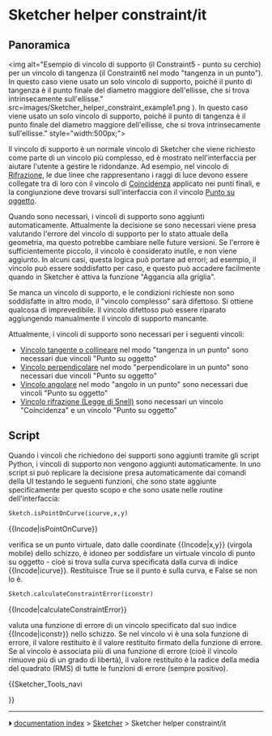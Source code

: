 # Sketcher helper constraint/it
## Panoramica

<img alt="Esempio di vincolo di supporto (il Constraint5 - punto su cerchio) per un vincolo di tangenza (il Constraint6 nel modo \"tangenza in un punto\"). In questo caso viene usato un solo vincolo di supporto, poiché il punto di tangenza è il punto finale del diametro maggiore dell\'ellisse, che si trova intrinsecamente sull\'ellisse." src=images/Sketcher_helper_constraint_example1.png ). In questo caso viene usato un solo vincolo di supporto, poiché il punto di tangenza è il punto finale del diametro maggiore dell'ellisse, che si trova intrinsecamente sull'ellisse." style="width:500px;">

Il vincolo di supporto è un normale vincolo di Sketcher che viene richiesto come parte di un vincolo più complesso, ed è mostrato nell\'interfaccia per aiutare l\'utente a gestire le ridondanze. Ad esempio, nel vincolo di [Rifrazione](Sketcher_ConstrainSnellsLaw/it.md), le due linee che rappresentano i raggi di luce devono essere collegate tra di loro con il vincolo di [Coincidenza](Sketcher_ConstrainCoincident/it.md) applicato nei punti finali, e la congiunzione deve trovarsi sull\'interfaccia con il vincolo [Punto su oggetto](Sketcher_ConstrainPointOnObject/it.md).

Quando sono necessari, i vincoli di supporto sono aggiunti automaticamente. Attualmente la decisione se sono necessari viene presa valutando l\'errore del vincolo di supporto per lo stato attuale della geometria, ma questo potrebbe cambiare nelle future versioni. Se l\'errore è sufficientemente piccolo, il vincolo è considerato inutile, e non viene aggiunto. In alcuni casi, questa logica può portare ad errori; ad esempio, il vincolo può essere soddisfatto per caso, e questo può accadere facilmente quando in Sketcher è attiva la funzione \"Aggancia alla griglia\".

Se manca un vincolo di supporto, e le condizioni richieste non sono soddisfatte in altro modo, il \"vincolo complesso\" sarà difettoso. Si ottiene qualcosa di imprevedibile. Il vincolo difettoso può essere riparato aggiungendo manualmente il vincolo di supporto mancante.

Attualmente, i vincoli di supporto sono necessari per i seguenti vincoli:

-   [Vincolo tangente o collineare](Sketcher_ConstrainTangent/it.md) nel modo \"tangenza in un punto\" sono necessari due vincoli \"Punto su oggetto\"
-   [Vincolo perpendicolare](Sketcher_ConstrainPerpendicular/it.md) nel modo \"perpendicolare in un punto\" sono necessari due vincoli \"Punto su oggetto\"
-   [Vincolo angolare](Sketcher_ConstrainAngle/it.md) nel modo \"angolo in un punto\" sono necessari due vincoli \"Punto su oggetto\"
-   [Vincolo rifrazione (Legge di Snell)](Sketcher_ConstrainSnellsLaw/it.md) sono necessari un vincolo \"Coincidenza\" e un vincolo \"Punto su oggetto\"



## Script

Quando i vincoli che richiedono dei supporti sono aggiunti tramite gli script Python, i vincoli di supporto non vengono aggiunti automaticamente. In uno script si può replicare la decisione presa automaticamente dai comandi della UI testando le seguenti funzioni, che sono state aggiunte specificamente per questo scopo e che sono usate nelle routine dell\'interfaccia:


```python
Sketch.isPointOnCurve(icurve,x,y)
```


{{Incode|isPointOnCurve}}

verifica se un punto virtuale, dato dalle coordinate {{Incode|x,y}} (virgola mobile) dello schizzo, è idoneo per soddisfare un virtuale vincolo di punto su oggetto - cioè si trova sulla curva specificata dalla curva di indice {{Incode|icurve}}. Restituisce True se il punto è sulla curva, e False se non lo è.


```python
Sketch.calculateConstraintError(iconstr)
```


{{Incode|calculateConstraintError}}

valuta una funzione di errore di un vincolo specificato dal suo indice {{Incode|iconstr}} nello schizzo. Se nel vincolo vi è una sola funzione di errore, il valore restituito è il valore restituito firmato della funzione di errore. Se al vincolo è associata più di una funzione di errore (cioè il vincolo rimuove più di un grado di libertà), il valore restituito è la radice della media del quadrato (RMS) di tutte le funzioni di errore (sempre positivo).


{{Sketcher_Tools_navi

}}



---
⏵ [documentation index](../README.md) > [Sketcher](Sketcher_Workbench.md) > Sketcher helper constraint/it
